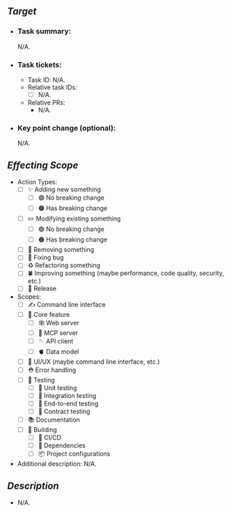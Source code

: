 [//]: # (The target why you modify something.)
## _Target_

[//]: # (The summary what you did or your target.)
* ### Task summary:

    N/A.

[//]: # (The task ID in ClickUp [project: https://app.clickup.com/9018752317/v/f/90183126979/90182605225] which maps this change.)
* ### Task tickets:

    * Task ID: N/A.
    * Relative task IDs:
        * [ ] N/A.
    * Relative PRs:
        * N/A.

[//]: # (The key changes like demonstration, as-is & to-be, etc. for reviewers could be faster understand what it changes)
* ### Key point change (optional):

    N/A.


[//]: # (What's the scope in project it would affect with your modify? For example, would it affect CI workflow? Or any feature usage? Please list all the items which may be affected.)
## _Effecting Scope_

* Action Types:
    * [ ] ✨ Adding new something
        * [ ] 🟢 No breaking change
        * [ ] 🟠 Has breaking change
    * [ ] ✏️ Modifying existing something
        * [ ] 🟢 No breaking change
        * [ ] 🟠 Has breaking change
    * [ ] 🚮 Removing something
    * [ ] 🔧 Fixing bug
    * [ ] ♻️ Refactoring something
    * [ ] 🍀 Improving something (maybe performance, code quality, security, etc.)
    * [ ] 🚀 Release
* Scopes:
    * [ ] ✍️ Command line interface
    * [ ] 💼 Core feature
        * [ ] 🕸️ Web server
        * [ ] 🤖 MCP server
        * [ ] 🪡 API client
        * [ ] 🫀 Data model
    * [ ] 🎨 UI/UX (maybe command line interface, etc.)
    * [ ] ⛑️ Error handling
    * [ ] 🧪 Testing
        * [ ] 🧪 Unit testing
        * [ ] 🧪 Integration testing
        * [ ] 🧪 End-to-end testing
        * [ ] 🧪 Contract testing
    * [ ] 📚 Documentation
    * [ ] 🚀 Building
        * [ ] 🤖 CI/CD
        * [ ] 🔗 Dependencies
        * [ ] 📦 Project configurations
* Additional description:
    N/A.


[//]: # (The brief of major changes what your modify. Please list it.)
## _Description_

* N/A.
